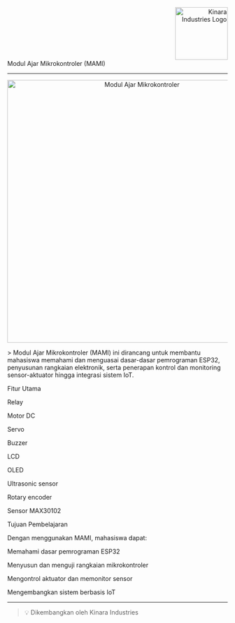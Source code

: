 <div align="right">
  <img src="https://github.com/user-attachments/assets/d29043fd-b4e7-4dbb-9e01-bd9551265c82" alt="Kinara Industries Logo" width="120" />
</div>Modul Ajar Mikrokontroler (MAMI)


---

<p align="center">
  <img src="https://github.com/user-attachments/assets/90b074f7-d5e3-46cb-adb6-34b10c5dd4ad" alt="Modul Ajar Mikrokontroler" width="600" />
</p>> Modul Ajar Mikrokontroler (MAMI) ini dirancang untuk membantu mahasiswa memahami dan menguasai dasar-dasar pemrograman ESP32, penyusunan rangkaian elektronik, serta penerapan kontrol dan monitoring sensor-aktuator hingga integrasi sistem IoT.



Fitur Utama

Relay

Motor DC

Servo

Buzzer

LCD

OLED

Ultrasonic sensor

Rotary encoder

Sensor MAX30102


Tujuan Pembelajaran

Dengan menggunakan MAMI, mahasiswa dapat:

Memahami dasar pemrograman ESP32

Menyusun dan menguji rangkaian mikrokontroler

Mengontrol aktuator dan memonitor sensor

Mengembangkan sistem berbasis IoT



---

> 💡 Dikembangkan oleh Kinara Industries



